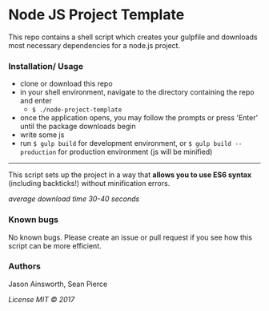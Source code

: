 # Node JS Project Template

This repo contains a shell script which creates your gulpfile and downloads most necessary dependencies for a node.js project.

### Installation/ Usage
* clone or download this repo
* in your shell environment, navigate to the directory containing the repo and enter
    * `$ ./node-project-template`
* once the application opens, you may follow the prompts or press 'Enter' until the package downloads begin
* write some js
* run `$ gulp build` for development environment, or `$ gulp build --production` for production environment (js will be minified)

***

This script sets up the project in a way that **allows you to use ES6 syntax** (including backticks!) without minification errors.

_average download time 30-40 seconds_

### Known bugs
No known bugs. Please create an issue or pull request if you see how this script can be more efficient.

### Authors
Jason Ainsworth, Sean Pierce  

_License MIT &copy; 2017_
